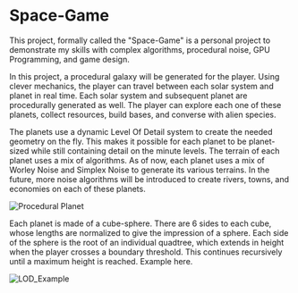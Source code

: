 # Space-Game

This project, formally called the "Space-Game" is a personal project to demonstrate my skills with complex algorithms, procedural noise, GPU Programming, and game design.

In this project, a procedural galaxy will be generated for the player. Using clever mechanics, the player can travel between each solar system and planet in real time. Each solar system and subsequent planet are procedurally generated as well. The player can explore each one of these planets, collect resources, build bases, and converse with alien species.

The planets use a dynamic Level Of Detail system to create the needed geometry on the fly. This makes it possible for each planet to be planet-sized while still containing detail on the minute levels. The terrain of each planet uses a mix of algorithms. As of now, each planet uses a mix of Worley Noise and Simplex Noise to generate its various terrains. In the future, more noise algorithms will be introduced to create rivers, towns, and economies on each of these planets.

![Procedural Planet](https://raw.githubusercontent.com/Googoo03/Space-Game/ccc1338ddbefa84f137c76cef708c850e424197d/.github/images/DotProductPlanet.png)

Each planet is made of a cube-sphere. There are 6 sides to each cube, whose lengths are normalized to give the impression of a sphere. Each side of the sphere is the root of an individual quadtree, which extends in height when the player crosses a boundary threshold. This continues recursively until a maximum height is reached. Example here.

![LOD_Example](https://raw.githubusercontent.com/Googoo03/Space-Game/fa63fe534175d9518bdfca7bc8a105b07b1a7ae8/.github/images/DynamicLOD.png)
